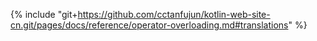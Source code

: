 {% include "git+https://github.com/cctanfujun/kotlin-web-site-cn.git/pages/docs/reference/operator-overloading.md#translations" %}

